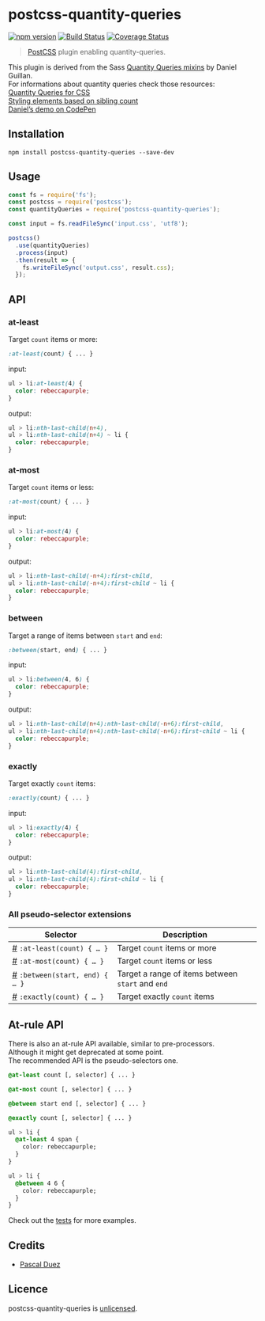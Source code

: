 # postcss-quantity-queries

[![npm version][npm-image]][npm-url]
[![Build Status][travis-image]][travis-url]
[![Coverage Status][coveralls-image]][coveralls-url]


> [PostCSS] plugin enabling quantity-queries.

This plugin is derived from the Sass [Quantity Queries mixins] by Daniel Guillan.  
For informations about quantity queries check those resources:  
[Quantity Queries for CSS][]  
[Styling elements based on sibling count][]  
[Daniel’s demo on CodePen][]  



## Installation

```
npm install postcss-quantity-queries --save-dev
```



## Usage

```js
const fs = require('fs');
const postcss = require('postcss');
const quantityQueries = require('postcss-quantity-queries');

const input = fs.readFileSync('input.css', 'utf8');

postcss()
  .use(quantityQueries)
  .process(input)
  .then(result => {
    fs.writeFileSync('output.css', result.css);
  });
```



## API

### at-least

Target `count` items or more:
```css
:at-least(count) { ... }
```
input:
```css
ul > li:at-least(4) {
  color: rebeccapurple;
}
```
output:
```css
ul > li:nth-last-child(n+4),
ul > li:nth-last-child(n+4) ~ li {
  color: rebeccapurple;
}
```



### at-most

Target `count` items or less:
```css
:at-most(count) { ... }
```
input:
```css
ul > li:at-most(4) {
  color: rebeccapurple;
}
```
output:
```css
ul > li:nth-last-child(-n+4):first-child,
ul > li:nth-last-child(-n+4):first-child ~ li {
  color: rebeccapurple;
}
```



### between

Target a range of items between `start` and `end`:
```css
:between(start, end) { ... }
```
input:
```css
ul > li:between(4, 6) {
  color: rebeccapurple;
}
```
output:
```css
ul > li:nth-last-child(n+4):nth-last-child(-n+6):first-child,
ul > li:nth-last-child(n+4):nth-last-child(-n+6):first-child ~ li {
  color: rebeccapurple;
}
```



### exactly

Target exactly `count` items:
```css
:exactly(count) { ... }
```
input:
```css
ul > li:exactly(4) {
  color: rebeccapurple;
}
```
output:
```css
ul > li:nth-last-child(4):first-child,
ul > li:nth-last-child(4):first-child ~ li {
  color: rebeccapurple;
}
```

### All pseudo-selector extensions

Selector | Description
---|---
[#](#at-least) `:at-least(count) { … }` | Target `count` items or more
[#](#at-most) `:at-most(count) { … }` | Target `count` items or less
[#](#between) `:between(start, end) { … }` | Target a range of items between `start` and `end`
[#](#exactly) `:exactly(count) { … }` | Target exactly `count` items

## At-rule API

There is also an at-rule API available, similar to pre-processors.  
Although it might get deprecated at some point.  
The recommended API is the pseudo-selectors one. 

```css
@at-least count [, selector] { ... }
```
```css
@at-most count [, selector] { ... }
```
```css
@between start end [, selector] { ... }
```
```css
@exactly count [, selector] { ... }
```

```css
ul > li {
  @at-least 4 span {
    color: rebeccapurple;
  }
}

ul > li {
  @between 4 6 {
    color: rebeccapurple;
  }
}
```

Check out the [tests](test/fixture) for more examples.



## Credits

* [Pascal Duez](https://github.com/pascalduez)


## Licence

postcss-quantity-queries is [unlicensed](http://unlicense.org/).



[PostCSS]: https://github.com/postcss/postcss
[Quantity Queries mixins]: https://github.com/danielguillan/quantity-queries
[Quantity Queries for CSS]: http://alistapart.com/article/quantity-queries-for-css
[Styling elements based on sibling count]: http://lea.verou.me/2011/01/styling-children-based-on-their-number-with-css3
[Daniel’s demo on CodePen]: http://codepen.io/danielguillan/pen/GgBOxm

[npm-url]: https://www.npmjs.org/package/postcss-quantity-queries
[npm-image]: http://img.shields.io/npm/v/postcss-quantity-queries.svg?style=flat-square
[travis-url]: https://travis-ci.org/pascalduez/postcss-quantity-queries?branch=master
[travis-image]: http://img.shields.io/travis/pascalduez/postcss-quantity-queries.svg?style=flat-square
[coveralls-url]: https://coveralls.io/r/pascalduez/postcss-quantity-queries
[coveralls-image]: https://img.shields.io/coveralls/pascalduez/postcss-quantity-queries.svg?style=flat-square
[depstat-url]: https://david-dm.org/pascalduez/postcss-quantity-queries
[depstat-image]: https://david-dm.org/pascalduez/postcss-quantity-queries.svg?style=flat-square
[license-image]: http://img.shields.io/npm/l/postcss-quantity-queries.svg?style=flat-square
[license-url]: UNLICENSE
